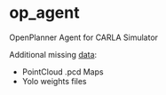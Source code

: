 # op_agent
OpenPlanner Agent for CARLA Simulator

Additional missing [data](https://drive.google.com/drive/folders/1Or0CMS08AW8XvJtzzR8TfhqdY9MMUBpS?usp=sharing): 
- PointCloud .pcd Maps 
- Yolo weights files
